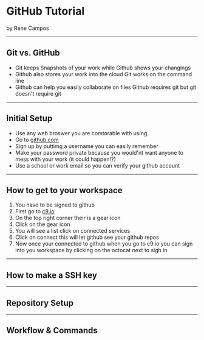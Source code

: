 # GitHub Tutorial

by Rene Campos

---
## Git vs. GitHub
* Git keeps Snapshots of your work while Github shows your changings
* Github also stores your work into the cloud Git works on the command line
* Github can help you easily collaborate on files Github requires git but git doesn't require git 


---
## Initial Setup
* Use any web broswer you are comtorable with using 
* Go to [github.com](github.com)
* Sign up by puttimg a username you can easily remember 
* Make your password private because you would'nt want anyone to mess with your work (it could happen!?)
* Use a school or work email so you can verify your github account 


---
## How to get to your workspace
1. You have to be signed to github
2. First go to [c9.io](c9.io)
3. On the top right corner their is a gear icon
4. Click on the gear icon
5. You will see a list click on connected services 
6. Click on connect this will let github see your github repos
7. Now once your connected to github when you go to c9.io you can sign into you workspace by clicking on the octocat next to sigh in

---
## How to make a SSH key



---
## Repository Setup



---
## Workflow & Commands
